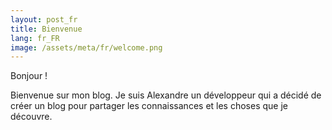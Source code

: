 ```yaml
---
layout: post_fr
title: Bienvenue
lang: fr_FR
image: /assets/meta/fr/welcome.png
---
```

Bonjour !

Bienvenue sur mon blog. Je suis Alexandre un développeur qui a décidé de créer un blog pour partager les connaissances et les choses que je découvre.